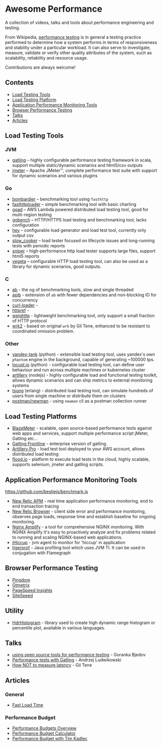 # Awesome Performance
A collection of videos, talks and tools about performance engineering and testing.

From Wikipedia, [performance testing](https://en.wikipedia.org/wiki/Software_performance_testing) is in general a testing practice performed to determine how a system performs in terms of responsiveness and stability under a particular workload. It can also serve to investigate, measure, validate or verify other quality attributes of the system, such as scalability, reliability and resource usage.

Contributions are always welcome!

## Contents
- [Load Testing Tools](#load-testing-tools)
- [Load Testing Platform](#load-testing-platforms)
- [Application Performance Monitoring Tools](#apm-tools)
- [Browser Performance Testing](#browser-performance-testing)
- [Talks](#talks)
- [Articles](#articles)


## Load Testing Tools

### JVM
- [gatling](http://gatling.io) – highly configurable performance testing framework in scala, support multiple static/dynamic scenarios and html5/csv outputs
- [jmeter](http://jmeter.apache.org/) – Apache JMeter™, complete performance test suite with support for dynamic scenarios and various plugins

### Go
- [bombardier](https://github.com/codesenberg/bombardier) – benchmarking tool using `fasthttp` 
- [fasthttploader](https://github.com/hagen1778/fasthttploader) – simple benchmarking tool with basic charting 
- [goad](https://github.com/gophergala2016/goad) – AWS Lambda powered distributed load testing tool, good for multi-region testing
- [gobench](https://github.com/cmpxchg16/gobench) – HTTP/HTTPS load testing and benchmarking tool, lacks configuration
- [hey](https://github.com/rakyll/hey) – configurable load generator and load test tool, currently only output csv
- [slow_cooker](https://github.com/BuoyantIO/slow_cooker) – load tester focused on lifecycle issues and long-running tests with periodic reports
- [sniper](https://github.com/lubia/sniper) – high-performance http load tester supports large files, support html5 reports
- [vegeta](https://github.com/tsenart/vegeta) – configurable HTTP load testing tool, can also be used as a library for dynamic scenarios, good outputs.

### C
- [ab](http://httpd.apache.org/docs/2.4/programs/ab.html) - the og of benchmarking tools, slow and single threaded
- [apib](https://github.com/apigee/apib) - extension of `ab` with fewer dependencies and non-blocking IO for concurrency
- [curl-loader](http://curl-loader.sourceforge.net/) -  
- [httpref](https://github.com/httperf/httperf) - 
- [weighttp](http://redmine.lighttpd.net/projects/weighttp/wiki) - lightweight benchmarking tool, only support a small fraction of HTTP protocol
- [wrk2](https://github.com/giltene/wrk2) - based on original `wrk` by Gil Tene, enhanced to be resistant to coordinated omission problem.

### Other
- [yandex-tank](https://github.com/yandex/yandex-tank) (python) - extensible load testing tool, uses yandex's own `phantom` engine in the background, capable of generating ~100000 tps.
- [locust.io](https://locust.io) (python) - configurable load testing tool, can define user behaviour and run across multiple machines or kubernetes cluster
- [artillery](https://artillery.io) (nodejs) - highly configurable load and functional testing toolkit, allows dynamic scenarios and can ship metrics to external monitoring systems
- [tsung](http://tsung.erlang-projects.org) (erlang) - distributed load testing tool, can simulate hundreds of users from single machine or distribute them on clusters
- [postman/newman](https://learning.getpostman.com/docs/postman/collection_runs/command_line_integration_with_newman/) - using `newman` cli as a postman collection runner
 
## Load Testing Platforms
- [BlazeMeter](https://www.blazemeter.com) - scalable, open source-based performance tests against web apps and services, support multiple performance script jMeter, Gatling etc...
- [Gatling Frontline](https://gatling.io/gatling-frontline/) - enterprise version of gatling.
- [Artillery Pro](http://artillery.io/pro/) - load test tool deployed to your AWS account, allows distributed load testing
- [flood.io](https://flood.io/load-performance-testing-tool/) - platform to execute load tests in the cloud, highly scalable, supports selenium, jmeter and gatling scripts. 

## Application Performance Monitoring Tools
https://github.com/bestiejs/benchmark.js
- [New Relic APM](https://newrelic.com) - real time application performance monitoring, end to end transaction tracing
- [New Relic Browser](https://newrelic.com/products/browser-monitoring) - client side error and performance monitoring, observes page loads, response time and establish baseline for ongoing monitoring. 
- [Nginx Amplify](https://amplify.nginx.com/docs/) - a tool for comprehensive NGINX monitoring. With NGINX Amplify it's easy to proactively analyze and fix problems related to running and scaling NGINX-based web applications.
- [jHiccup](https://github.com/giltene/jHiccup) - jvm agent to monitor for 'hiccup' in application
- [tigerprof](http://github.com/djinn/tigerprof) - Java profiling tool which uses JVM TI. It can be used in conjugation with Flamegraph

## Browser Performance Testing
- [Pingdom](https://tools.pingdom.com/)
- [Gtmetrix](https://gtmetrix.com/)
- [PageSpeed Insights](https://developers.google.com/speed/pagespeed/insights/)
- [SiteSpeed](https://www.sitespeed.io/)

## Utility
- [HdrHistogram](https://github.com/HdrHistogram/HdrHistogram) - library used to create high dynamic range histogram or percentile plot, available in various languages. 

## Talks
- [using open source tools for performance testing](https://www.youtube.com/watch?v=k9h51BM2h4w) - Goranka Bjedov
- [Performance tests with Gatling](https://www.youtube.com/watch?v=cRo0G-vpC7c) - Andrzej Ludwikowski
- [How NOT to measure latency](https://www.youtube.com/watch?v=lJ8ydIuPFeU) - Gil Tene

## Articles

### General
- [Fast Load Time](https://web.dev/fast) 

### Performance Budget
- [Performance Budgets Overview](https://addyosmani.com/blog/performance-budgets/) 
- [Performance Budget Calculator](http://www.performancebudget.io) 
- [Performance Budget with Tim Kadlec](https://www.youtube.com/watch?list=PLYo5nh8xQFpkwsu9QNlCpPGkmCCuTTWDJ&v=yqejmZrtmNg) 
